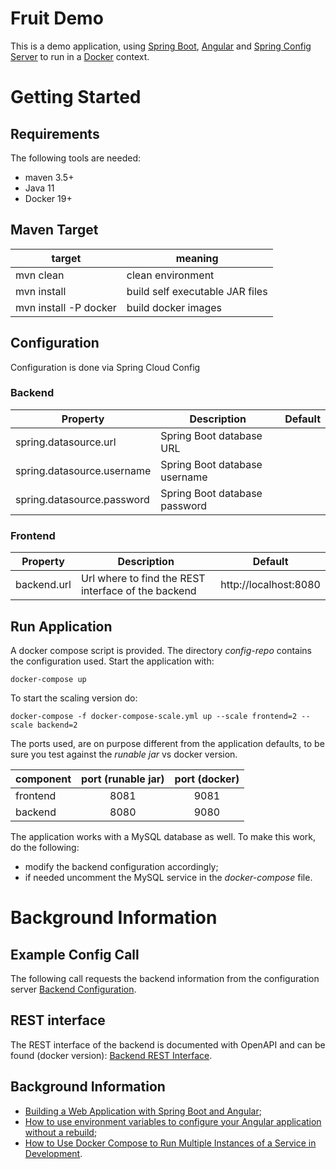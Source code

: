 # Fruit Demo
This is a demo application, using [Spring Boot](https://spring.io/projects/spring-boot), [Angular](https://angular.io/) 
and [Spring Config Server](https://cloud.spring.io/spring-cloud-config/reference/html/) 
to run in a [Docker](https://www.docker.com/) context.

# Getting Started

## Requirements
The following tools are needed:

- maven 3.5+
- Java 11
- Docker 19+

## Maven Target

| target | meaning |
| ------- | ------ |
mvn clean | clean environment
mvn install | build self executable JAR files
mvn install -P docker | build docker images

## Configuration
Configuration is done via Spring Cloud Config

### Backend

| Property | Description | Default |
| -------- | ----------- | ------- |
| spring.datasource.url | Spring Boot database URL
| spring.datasource.username | Spring Boot database username
| spring.datasource.password | Spring Boot database password

### Frontend

| Property | Description | Default |
| -------- | ----------- | ------- |
| backend.url | Url where to find the REST interface of the backend | http://localhost:8080 |

## Run Application
A docker compose script is provided. The directory *config-repo* contains the configuration used. Start the application with:

``
docker-compose up
``

To start the scaling version do:

``
docker-compose -f docker-compose-scale.yml up --scale frontend=2 --scale backend=2
``

The ports used, are on purpose different from the application defaults, 
to be sure you test against the *runable jar* vs docker version. 

| component | port (runable jar) | port (docker) |
| --------- |:--------:|:-----------:|
| frontend | 8081 | 9081
| backend  | 8080 | 9080

The application works with a MySQL database as well. To make this work, do the following:
- modify the backend configuration accordingly;
- if needed uncomment the MySQL service in the *docker-compose* file.

# Background Information
## Example Config Call
The following call requests the backend information from the configuration server 
[Backend Configuration](http://localhost:8888/backend/development/master).

## REST interface
The REST interface of the backend is documented with OpenAPI and can be found (docker version): 
[Backend REST Interface](http://localhost:9080/swagger-ui.html).

## Background Information
- [Building a Web Application with Spring Boot and Angular](https://www.baeldung.com/spring-boot-angular-web);
- [How to use environment variables to configure your Angular application without a rebuild](https://www.jvandemo.com/how-to-use-environment-variables-to-configure-your-angular-application-without-a-rebuild/);
- [How to Use Docker Compose to Run Multiple Instances of a Service in Development](https://pspdfkit.com/blog/2018/how-to-use-docker-compose-to-run-multiple-instances-of-a-service-in-development/).

